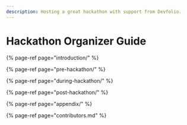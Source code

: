 ```yaml
---
description: Hosting a great hackathon with support from Devfolio.
---
```


# Hackathon Organizer Guide

{% page-ref page="introduction/" %}

{% page-ref page="pre-hackathon/" %}

{% page-ref page="during-hackathon/" %}

{% page-ref page="post-hackathon/" %}

{% page-ref page="appendix/" %}

{% page-ref page="contributors.md" %}

